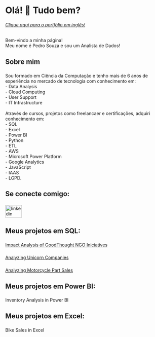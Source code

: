 <h1 align="left">Olá! 👋 Tudo bem?</h1>

<h6><a href="https://github.com/pedrohsouzadf/pedrohsouzadf/edit/main/README-pt.md">Clique aqui para o portfólio em inglês! </a> </h6>

###

<p align="left">Bem-vindo a minha página!<br>Meu nome é Pedro Souza e sou um Analista de Dados!</p>

###

<h2 align="left">Sobre mim</h2>

###

<p align="left">Sou formado em Ciência da Computação e tenho mais de 6 anos de experiência no mercado de tecnologia com conhecimento em:<br>     - Data Analysis<br>     - Cloud Computing <br>     - User Support <br>     - IT Infrastructure<br><br>Através de cursos, projetos como freelancaer e certificações, adquiri conhecimento em:<br>- SQL<br>- Excel<br>- Power BI<br>- Python<br>- ETL<br>- AWS<br>- Microsoft Power Platform<br>- Google Analytics<br>- JavaScript<br>- IAAS<br>- LGPD.</p>

###

<h2 align="left">Se conecte comigo:</h2>

###

<div align="left">
  <a href="https://www.linkedin.com/in/pedro-henrique-s/" target="_blank">
    <img src="https://raw.githubusercontent.com/maurodesouza/profile-readme-generator/master/src/assets/icons/social/linkedin/default.svg" width="52" height="40" alt="linkedin logo"  />
  </a>
</div>

###

<h2 align="left">Meus projetos em SQL:</h2>

###

[Impact Analysis of GoodThought NGO Iniciatives](https://www.datacamp.com/datalab/w/b6b43819-79db-486d-b164-92dbc2416b40/edit)

###

[Analyzing Unicorn Companies](https://www.datacamp.com/datalab/w/0289d67a-29b0-4517-9b66-7c892a65cb88/edit)

###

[Analyzing Motorcycle Part Sales](https://www.datacamp.com/datalab/w/61749e8d-817e-4692-b6ea-7425d6c51b7a/edit)

###

<h2 align="left">Meus projetos em Power BI:</h2>

###

<p align="left">Inventory Analysis in Power BI</p>

###

<h2 align="left">Meus projetos em Excel:</h2>

###

<p align="left">Bike Sales in Excel</p>

###

